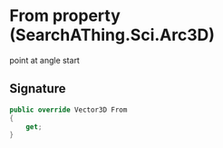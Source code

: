 # From property (SearchAThing.Sci.Arc3D)
point at angle start

## Signature
```csharp
public override Vector3D From
{
    get;
}
```
